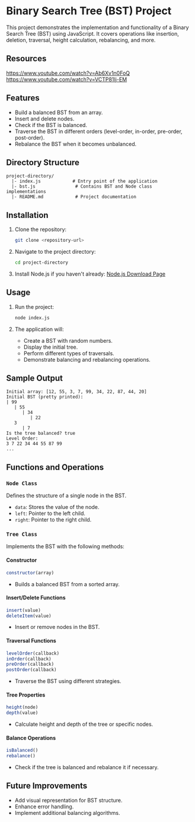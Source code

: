 # Binary Search Tree (BST) Project

This project demonstrates the implementation and functionality of a Binary Search Tree (BST) using JavaScript. It covers operations like insertion, deletion, traversal, height calculation, rebalancing, and more.

## Resources
https://www.youtube.com/watch?v=Ab6Xv1n0FoQ
https://www.youtube.com/watch?v=VCTP81Ij-EM

## Features

- Build a balanced BST from an array.
- Insert and delete nodes.
- Check if the BST is balanced.
- Traverse the BST in different orders (level-order, in-order, pre-order, post-order).
- Rebalance the BST when it becomes unbalanced.

## Directory Structure
```
project-directory/
  |- index.js            # Entry point of the application
  |- bst.js               # Contains BST and Node class implementations
  |- README.md            # Project documentation
```

## Installation

1. Clone the repository:
   ```bash
   git clone <repository-url>
   ```

2. Navigate to the project directory:
   ```bash
   cd project-directory
   ```

3. Install Node.js if you haven't already: [Node.js Download Page](https://nodejs.org/)

## Usage

1. Run the project:
   ```bash
   node index.js
   ```

2. The application will:
   - Create a BST with random numbers.
   - Display the initial tree.
   - Perform different types of traversals.
   - Demonstrate balancing and rebalancing operations.

## Sample Output
```
Initial array: [12, 55, 3, 7, 99, 34, 22, 87, 44, 20]
Initial BST (pretty printed):
| 99
   | 55
      | 34
         | 22
   3
      | 7
Is the tree balanced? true
Level Order:
3 7 22 34 44 55 87 99
...
```

## Functions and Operations

### `Node Class`
Defines the structure of a single node in the BST.
- `data`: Stores the value of the node.
- `left`: Pointer to the left child.
- `right`: Pointer to the right child.

### `Tree Class`
Implements the BST with the following methods:

#### Constructor
```javascript
constructor(array)
```
- Builds a balanced BST from a sorted array.

#### Insert/Delete Functions
```javascript
insert(value)
deleteItem(value)
```
- Insert or remove nodes in the BST.

#### Traversal Functions
```javascript
levelOrder(callback)
inOrder(callback)
preOrder(callback)
postOrder(callback)
```
- Traverse the BST using different strategies.

#### Tree Properties
```javascript
height(node)
depth(value)
```
- Calculate height and depth of the tree or specific nodes.

#### Balance Operations
```javascript
isBalanced()
rebalance()
```
- Check if the tree is balanced and rebalance it if necessary.

## Future Improvements
- Add visual representation for BST structure.
- Enhance error handling.
- Implement additional balancing algorithms.


